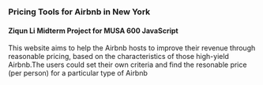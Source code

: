 ### Pricing Tools for Airbnb in New York

#### Ziqun Li  Midterm Project for MUSA 600 JavaScript

This website aims to help the Airbnb hosts to improve their revenue through reasonable pricing, based on the characteristics of those high-yield Airbnb.The users could set their own criteria and find the resonable price (per person) for a particular type of Airbnb

